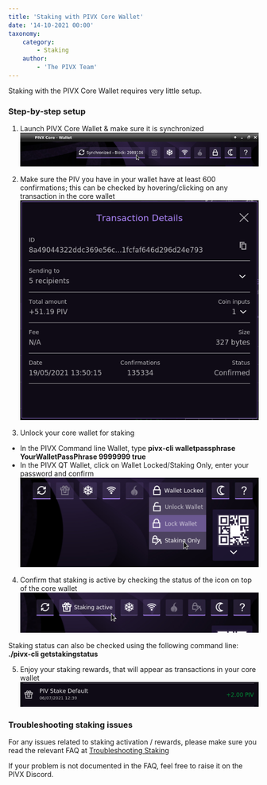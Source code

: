 ```yaml
---
title: 'Staking with PIVX Core Wallet'
date: '14-10-2021 00:00'
taxonomy:
    category:
        - Staking
    author:
        - 'The PIVX Team'
---
```


Staking with the PIVX Core Wallet requires very little setup.

### Step-by-step setup

1. Launch PIVX Core Wallet & make sure it is synchronized
![Synchronized Wallet](1.synchronized_wallet.png?classes=center&resize=600)

2. Make sure the PIV you have in your wallet have at least 600 confirmations; this can be checked by hovering/clicking on any transaction in the core wallet
![Confirmed Transaction.png](2.confirmed_transaction.png?classes=center&resize=300)

3. Unlock your core wallet for staking
  * In the PIVX Command line Wallet, type **pivx-cli walletpassphrase YourWalletPassPhrase 9999999 true**
  * In the PIVX QT Wallet, click on Wallet Locked/Staking Only, enter your password and confirm
![Unlock For Staking](3.unlock_for_staking.png?classes=center&resize=300)

4. Confirm that staking is active by checking the status of the icon on top of the core wallet
![Staking Active](4.staking_active.png?classes=center&resize=300)

Staking status can also be checked using the following command line: **./pivx-cli getstakingstatus**

5. Enjoy your staking rewards, that will appear as transactions in your core wallet
![Staking Transaction](5.staking_transaction.png?classes=center&resize=300)

### Troubleshooting staking issues
For any issues related to staking activation / rewards, please make sure you read the relevant FAQ at [Troubleshooting Staking](/staking/staking-faq)

If your problem is not documented in the FAQ, feel free to raise it on the PIVX Discord.
